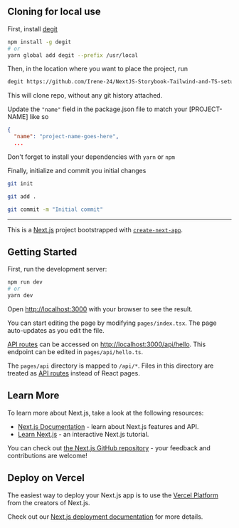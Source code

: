 ## Cloning for local use

First, install [degit](https://www.npmjs.com/package/degit) 

```bash
npm install -g degit
# or
yarn global add degit --prefix /usr/local
```

Then, in the location where you want to place the project, run
```bash
degit https://github.com/Irene-24/NextJS-Storybook-Tailwind-and-TS-setup [PROJECT-NAME]
```

This will clone repo, without any git history attached.

Update the `"name"` field in the package.json file to match your [PROJECT-NAME] like so

```json
{
  "name": "project-name-goes-here",
  ...

```

Don't forget to install your dependencies with `yarn` or `npm`


Finally, initialize and commit you initial changes
```bash
git init 
```

```bash
git add . 
```

```bash
git commit -m "Initial commit" 
```



________________________________________________________

This is a [Next.js](https://nextjs.org/) project bootstrapped with [`create-next-app`](https://github.com/vercel/next.js/tree/canary/packages/create-next-app).

## Getting Started

First, run the development server:

```bash
npm run dev
# or
yarn dev
```

Open [http://localhost:3000](http://localhost:3000) with your browser to see the result.

You can start editing the page by modifying `pages/index.tsx`. The page auto-updates as you edit the file.

[API routes](https://nextjs.org/docs/api-routes/introduction) can be accessed on [http://localhost:3000/api/hello](http://localhost:3000/api/hello). This endpoint can be edited in `pages/api/hello.ts`.

The `pages/api` directory is mapped to `/api/*`. Files in this directory are treated as [API routes](https://nextjs.org/docs/api-routes/introduction) instead of React pages.

## Learn More

To learn more about Next.js, take a look at the following resources:

- [Next.js Documentation](https://nextjs.org/docs) - learn about Next.js features and API.
- [Learn Next.js](https://nextjs.org/learn) - an interactive Next.js tutorial.

You can check out [the Next.js GitHub repository](https://github.com/vercel/next.js/) - your feedback and contributions are welcome!

## Deploy on Vercel

The easiest way to deploy your Next.js app is to use the [Vercel Platform](https://vercel.com/new?utm_medium=default-template&filter=next.js&utm_source=create-next-app&utm_campaign=create-next-app-readme) from the creators of Next.js.

Check out our [Next.js deployment documentation](https://nextjs.org/docs/deployment) for more details.
